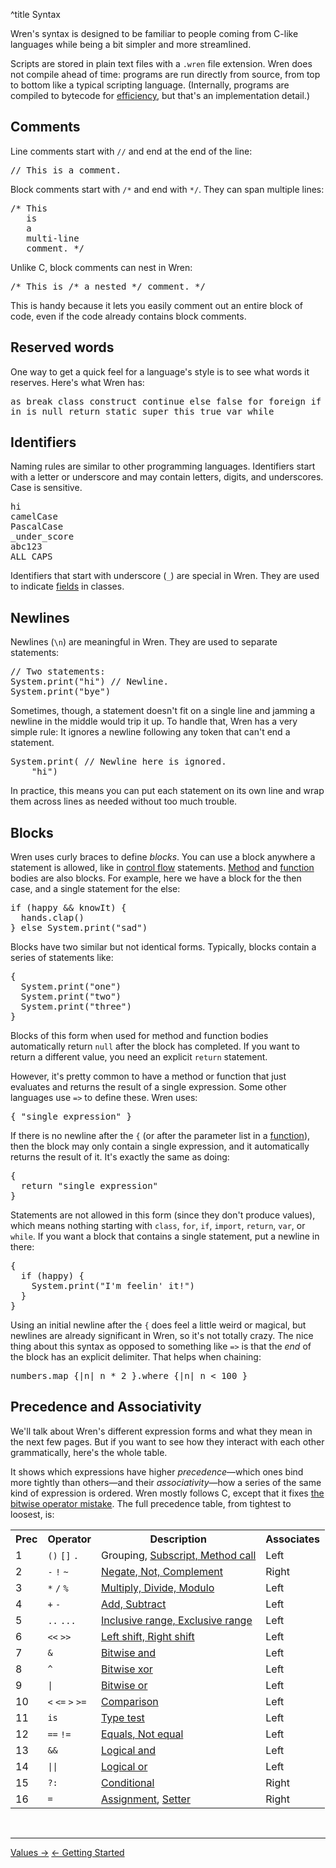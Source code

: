 ^title Syntax

Wren's syntax is designed to be familiar to people coming from C-like languages
while being a bit simpler and more streamlined.

Scripts are stored in plain text files with a `.wren` file extension. Wren does
not compile ahead of time: programs are run directly from source, from top to
bottom like a typical scripting language. (Internally, programs are compiled to
bytecode for [efficiency][], but that's an implementation detail.)

[efficiency]: performance.html

## Comments

Line comments start with `//` and end at the end of the line:

<pre class="snippet">
// This is a comment.
</pre>

Block comments start with `/*` and end with `*/`. They can span multiple lines:

<pre class="snippet">
/* This
   is
   a
   multi-line
   comment. */
</pre>

Unlike C, block comments can nest in Wren:

<pre class="snippet">
/* This is /* a nested */ comment. */
</pre>

This is handy because it lets you easily comment out an entire block of code,
even if the code already contains block comments.

## Reserved words

One way to get a quick feel for a language's style is to see what words it
reserves. Here's what Wren has:

<pre class="snippet">
as break class construct continue else false for foreign if import
in is null return static super this true var while
</pre>

## Identifiers

Naming rules are similar to other programming languages. Identifiers start with
a letter or underscore and may contain letters, digits, and underscores. Case
is sensitive.

<pre class="snippet">
hi
camelCase
PascalCase
_under_score
abc123
ALL_CAPS
</pre>

Identifiers that start with underscore (`_`) are special in Wren. They are used
to indicate [fields](classes.html#fields) in classes.

## Newlines

Newlines (`\n`) are meaningful in Wren. They are used to separate statements:

<pre class="snippet">
// Two statements:
System.print("hi") // Newline.
System.print("bye")
</pre>

Sometimes, though, a statement doesn't fit on a single line and jamming a
newline in the middle would trip it up. To handle that, Wren has a very simple
rule: It ignores a newline following any token that can't end a statement.

<pre class="snippet">
System.print( // Newline here is ignored.
    "hi")
</pre>

In practice, this means you can put each statement on its own line and wrap
them across lines as needed without too much trouble.

## Blocks

Wren uses curly braces to define *blocks*. You can use a block anywhere a
statement is allowed, like in [control flow](control-flow.html) statements.
[Method](classes.html#methods) and [function](functions.html) bodies are also
blocks. For example, here we have a block for the then case, and a single
statement for the else:

<pre class="snippet">
if (happy && knowIt) {
  hands.clap()
} else System.print("sad")
</pre>

Blocks have two similar but not identical forms. Typically, blocks contain a
series of statements like:

<pre class="snippet">
{
  System.print("one")
  System.print("two")
  System.print("three")
}
</pre>

Blocks of this form when used for method and function bodies automatically
return `null` after the block has completed. If you want to return a different
value, you need an explicit `return` statement.

However, it's pretty common to have a method or function that just evaluates and
returns the result of a single expression. Some other languages use `=>` to
define these. Wren uses:

<pre class="snippet">
{ "single expression" }
</pre>

If there is no newline after the `{` (or after the parameter list in a
[function](functions.html)), then the block may only contain a single
expression, and it automatically returns the result of it. It's exactly the same
as doing:

<pre class="snippet">
{
  return "single expression"
}
</pre>

Statements are not allowed in this form (since they don't produce values), which
means nothing starting with `class`, `for`, `if`, `import`,  `return`,
`var`, or `while`. If you want a block that contains a single statement,
put a newline in there:

<pre class="snippet">
{
  if (happy) {
    System.print("I'm feelin' it!")
  }
}
</pre>

Using an initial newline after the `{` does feel a little weird or magical, but
newlines are already significant in Wren, so it's not totally crazy. The nice
thing about this syntax as opposed to something like `=>` is that the *end* of
the block has an explicit delimiter. That helps when chaining:

<pre class="snippet">
numbers.map {|n| n * 2 }.where {|n| n < 100 }
</pre>

## Precedence and Associativity

We'll talk about Wren's different expression forms and what they mean in the
next few pages. But if you want to see how they interact with each other
grammatically, here's the whole table.

It shows which expressions have higher *precedence*&mdash;which ones bind more
tightly than others&mdash;and their *associativity*&mdash;how a series of the
same kind of expression is ordered. Wren mostly follows C, except that it fixes
[the bitwise operator mistake][mistake]. The full precedence table, from
tightest to loosest, is:

[mistake]: http://www.lysator.liu.se/c/dmr-on-or.html

<table class="precedence">
  <tbody>
    <tr>
      <th>Prec</th>
      <th>Operator</th>
      <th>Description</th>
      <th>Associates</th>
    </tr>
    <tr>
      <td>1</td>
      <td><code>()</code> <code>[]</code> <code>.</code></td>
      <td>Grouping, <a href="method-calls.html">Subscript, Method call</a></td>
      <td>Left</td>
    </tr>
    <tr>
      <td>2</td>
      <td><code>-</code> <code>!</code> <code>~</code></td>
      <td><a href="method-calls.html#operators">Negate, Not, Complement</a></td>
      <td>Right</td>
    </tr>
    <tr>
      <td>3</td>
      <td><code>*</code> <code>/</code> <code>%</code></td>
      <td><a href="method-calls.html#operators">Multiply, Divide, Modulo</a></td>
      <td>Left</td>
    </tr>
    <tr>
      <td>4</td>
      <td><code>+</code> <code>-</code></td>
      <td><a href="method-calls.html#operators">Add, Subtract</a></td>
      <td>Left</td>
    </tr>
    <tr>
      <td>5</td>
      <td><code>..</code> <code>...</code></td>
      <td><a href="method-calls.html#operators">Inclusive range, Exclusive range</a></td>
      <td>Left</td>
    </tr>
    <tr>
      <td>6</td>
      <td><code>&lt;&lt;</code> <code>&gt;&gt;</code></td>
      <td><a href="method-calls.html#operators">Left shift, Right shift</a></td>
      <td>Left</td>
    </tr>
    <tr>
      <td>7</td>
      <td><code>&amp;</code></td>
      <td><a href="method-calls.html#operators">Bitwise and</a></td>
      <td>Left</td>
    </tr>
    <tr>
      <td>8</td>
      <td><code>^</code></td>
      <td><a href="method-calls.html#operators">Bitwise xor</a></td>
      <td>Left</td>
    </tr>
    <tr>
      <td>9</td>
      <td><code>|</code></td>
      <td><a href="method-calls.html#operators">Bitwise or</a></td>
      <td>Left</td>
    </tr>
    <tr>
      <td>10</td>
      <td><code>&lt;</code> <code>&lt;=</code> <code>&gt;</code> <code>&gt;=</code></td>
      <td><a href="method-calls.html#operators">Comparison</a></td>
      <td>Left</td>
    </tr>
    <tr>
      <td>11</td>
      <td><code>is</code></td>
      <td><a href="method-calls.html#operators">Type test</a></td>
      <td>Left</td>
    </tr>
    <tr>
      <td>12</td>
      <td><code>==</code> <code>!=</code></td>
      <td><a href="method-calls.html#operators">Equals, Not equal</a></td>
      <td>Left</td>
    </tr>
    <tr>
      <td>13</td>
      <td><code>&amp;&amp;</code></td>
      <td><a href="control-flow.html#logical-operators">Logical and</a></td>
      <td>Left</td>
    </tr>
    <tr>
      <td>14</td>
      <td><code>||</code></td>
      <td><a href="control-flow.html#logical-operators">Logical or</a></td>
      <td>Left</td>
    </tr>
    <tr>
      <td>15</td>
      <td><code>?:</code></td>
      <td><a href="control-flow.html#the-conditional-operator-">Conditional</a></td>
      <td>Right</td>
    </tr>
    <tr>
      <td>16</td>
      <td><code>=</code></td>
      <td><a href="variables.html#assignment">Assignment</a>, <a href="method-calls.html#setters">Setter</a></td>
      <td>Right</td>
    </tr>
  </tbody>
</table>

<br><hr>
<a class="right" href="values.html">Values &rarr;</a>
<a href="getting-started.html">&larr; Getting Started</a>
